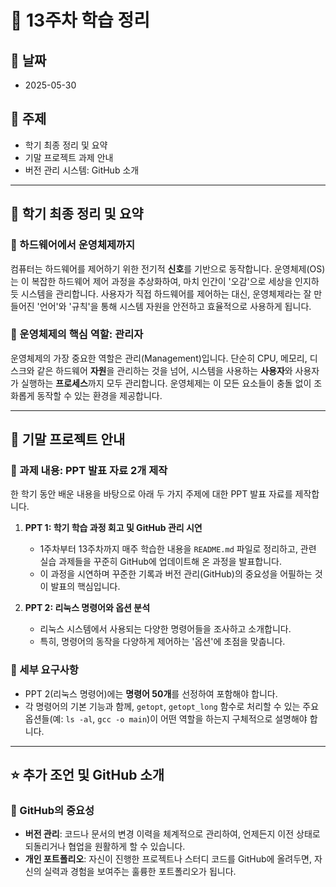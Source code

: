 # 📝 13주차 학습 정리

## 📅 날짜
- 2025-05-30

## 📌 주제
- 학기 최종 정리 및 요약
- 기말 프로젝트 과제 안내
- 버전 관리 시스템: GitHub 소개

---

## 📖 학기 최종 정리 및 요약

### 🔹 하드웨어에서 운영체제까지
컴퓨터는 하드웨어를 제어하기 위한 전기적 **신호**를 기반으로 동작합니다. 운영체제(OS)는 이 복잡한 하드웨어 제어 과정을 추상화하여, 마치 인간이 '오감'으로 세상을 인지하듯 시스템을 관리합니다. 사용자가 직접 하드웨어를 제어하는 대신, 운영체제라는 잘 만들어진 '언어'와 '규칙'을 통해 시스템 자원을 안전하고 효율적으로 사용하게 됩니다.

### 🔹 운영체제의 핵심 역할: 관리자
운영체제의 가장 중요한 역할은 관리(Management)입니다. 단순히 CPU, 메모리, 디스크와 같은 하드웨어 **자원**을 관리하는 것을 넘어, 시스템을 사용하는 **사용자**와 사용자가 실행하는 **프로세스**까지 모두 관리합니다. 운영체제는 이 모든 요소들이 충돌 없이 조화롭게 동작할 수 있는 환경을 제공합니다.

---

## 📢 기말 프로젝트 안내

### 🔹 과제 내용: PPT 발표 자료 2개 제작
한 학기 동안 배운 내용을 바탕으로 아래 두 가지 주제에 대한 PPT 발표 자료를 제작합니다.

1.  **PPT 1: 학기 학습 과정 회고 및 GitHub 관리 시연**
    - 1주차부터 13주차까지 매주 학습한 내용을 `README.md` 파일로 정리하고, 관련 실습 과제들을 꾸준히 GitHub에 업데이트해 온 과정을 발표합니다.
    - 이 과정을 시연하며 꾸준한 기록과 버전 관리(GitHub)의 중요성을 어필하는 것이 발표의 핵심입니다.

2.  **PPT 2: 리눅스 명령어와 옵션 분석**
    - 리눅스 시스템에서 사용되는 다양한 명령어들을 조사하고 소개합니다.
    - 특히, 명령어의 동작을 다양하게 제어하는 '옵션'에 초점을 맞춥니다.

### 🔹 세부 요구사항
- PPT 2(리눅스 명령어)에는 **명령어 50개**를 선정하여 포함해야 합니다.
- 각 명령어의 기본 기능과 함께, `getopt`, `getopt_long` 함수로 처리할 수 있는 주요 옵션들(예: `ls -al`, `gcc -o main`)이 어떤 역할을 하는지 구체적으로 설명해야 합니다.

---

## ⭐ 추가 조언 및 GitHub 소개

### 🔹 GitHub의 중요성
- **버전 관리**: 코드나 문서의 변경 이력을 체계적으로 관리하여, 언제든지 이전 상태로 되돌리거나 협업을 원활하게 할 수 있습니다.
- **개인 포트폴리오**: 자신이 진행한 프로젝트나 스터디 코드를 GitHub에 올려두면, 자신의 실력과 경험을 보여주는 훌륭한 포트폴리오가 됩니다.

